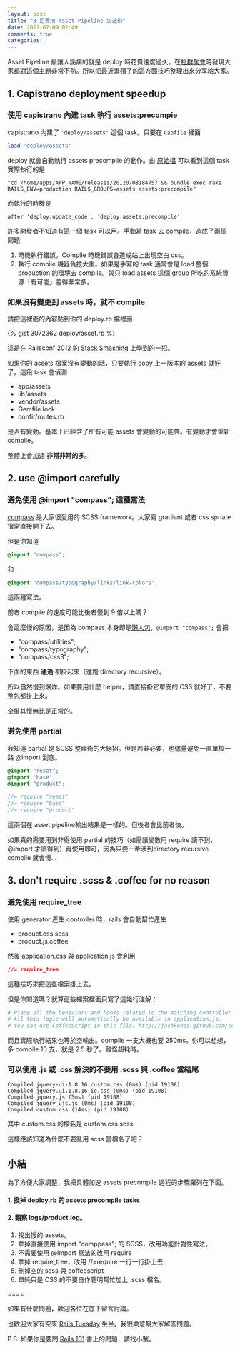 ```yaml
---
layout: post
title: "3 招實用 Asset Pipeline 加速術"
date: 2012-07-09 02:49
comments: true
categories: 
---
```


Asset Pipeline 最讓人詬病的就是 deploy 時花費速度過久。在[社群聚會](http://www.meetup.com/Ruby-Taiwan-Group/)時發現大家都對這個主題非常不熟。所以把最近累積了的這方面技巧整理出來分享給大家。

## 1. Capistrano deployment speedup

### 使用 capistrano 內建 task 執行 assets:precompie

capistrano 內建了 `'deploy/assets'` 這個 task。只要在 `Capfile` 裡面

``` ruby Capfile
load 'deploy/assets'
```

deploy 就會自動執行 assets precompile 的動作。由 [原始檔](https://github.com/capistrano/capistrano/blob/master/lib/capistrano/recipes/deploy/assets.rb) 可以看到這個 task 實際執行的是

`"cd /home/apps/APP_NAME/releases/20120708184757 && bundle exec rake RAILS_ENV=production RAILS_GROUPS=assets assets:precompile"`

而執行的時機是

`after 'deploy:update_code', 'deploy:assets:precompile'`

許多開發者不知道有這一個 task 可以用。手動寫 task 去 compile，造成了兩個問題:

1. 時機執行錯誤。Compile 時機錯誤會造成站上出現空白 css。
2. 執行 compile 機器負擔太重。如果是手寫的 task 通常會是 load 整個 production 的環境去 compile。與只 load assets 這個 group 所吃的系統資源「有可能」差得非常多。


### 如果沒有變更到 assets 時，就不 compile

請把這裡面的內容貼到你的 deploy.rb 檔裡面

{% gist 3072362 deploy/asset.rb %}

這是在 Railsconf 2012 的 [Stack Smashing](https://speakerdeck.com/u/czarneckid/p/railsconf-2012-stack-smashing-cornflower-blue) 上學到的一招。

如果你的 assets 檔案沒有變動的話，只要執行 copy 上一版本的 assets 就好了。這段 task 會偵測

* app/assets
* lib/assets
* vendor/assets
* Gemfile.lock
* confir/routes.rb

是否有變動。基本上已經含了所有可能 assets 會變動的可能性。有變動才會重新 compile。

整體上會加速 **非常非常的多**。

## 2. use @import carefully

### 避免使用 @import "compass"; 這種寫法

[compass](http://compass-style.org/) 是大家很愛用的 SCSS framework。大家寫 gradiant 或者 css spriate 很常直接開下去。

但是你知道

``` scss
@import "compass";
```

和 

``` scss
@import "compass/typography/links/link-colors";
```

這兩種寫法。

前者 compile 的速度可能比後者慢到 9 倍以上嗎？

會這麼慢的原因，是因為 compass 本身即是[懶人包](https://github.com/chriseppstein/compass/blob/stable/frameworks/compass/stylesheets/_compass.scss)，`@import "compass";` 會把

* "compass/utilities";
* "compass/typography";
* "compass/css3";

下面的東西 **通通** 都掛起來（還跑 directory recursive）。

所以自然慢到爆炸。如果要用什麼 helper，請直接掛它單支的 CSS 就好了，不要整包都掛上來。

全掛其慢無比是正常的。


### 避免使用 partial 

我知道 partial 是 SCSS 整理術的大絕招。但是若非必要，也儘量避免一直單檔一路 @import 到底。

``` scss common.css.scss
@import "reset";
@import "base";
@import "product";
```

``` scss common.css.scss
//= require "reset"
//= require "base"
//= require "product"
```

這兩個在 asset pipeline輸出結果是一樣的。但後者會比前者快。

如果真的需要用到非得使用 partial 的技巧（如需讀變數用 require 讀不到，@import 才讀得到）再使用即可，因為只要一牽涉到directory recursive compile 就會慢…

## 3. don't require .scss & .coffee for no reason

### 避免使用 require_tree

使用 generator 產生 controller 時，rails 會自動幫忙產生

* product.css.scss
* product.js.coffee

然後 application.css 與 application.js 會利用

``` css application.css
//= require_tree
```

這種技巧來把這些檔案掛上去。

但是你知道嗎？就算這些檔案裡面只寫了這幾行注解：

``` coffeescript
# Place all the behaviors and hooks related to the matching controller here.
# All this logic will automatically be available in application.js.
# You can use CoffeeScript in this file: http://jashkenas.github.com/coffee-script/

```

而且實際執行結果也等於空輸出。compile 一支大概也要 250ms。你可以想想，多 compile 10 支，就是 2.5 秒了。難怪超耗時。

### 可以使用 .js 或 .css 解決的不要用 .scss 與 .coffee 當結尾

``` plain
Compiled jquery-ui-1.8.16.custom.css (0ms) (pid 19108)
Compiled jquery.ui.1.8.16.ie.css (0ms) (pid 19108)
Compiled jquery.js (5ms) (pid 19108)
Compiled jquery_ujs.js (0ms) (pid 19108)
Compiled custom.css (14ms) (pid 19108)
```
其中 custom.css 的檔名是 custom.css.scss

這樣應該知道為什麼不要亂用 scss 當檔名了吧？

## 小結

為了方便大家調整，我把具體加速 assets precompile 過程的步驟羅列在下面。

#### 1. 換掉 deploy.rb 的 assets precompile tasks
#### 2. 觀察 logs/product.log。

1. 找出慢的 assets。
2. 拿掉直接使用 import "comppass"; 的 SCSS，改用功能針對性寫法。
3. 不需要使用 @import 寫法的改用 require
4. 拿掉 require_tree，改用 //=require 一行一行掛上去
5. 刪掉空的 scss 與 coffeescript
6. 單純只是 CSS 的不要自作聰明幫忙加上 .scss 檔名。

====

如果有什麼問題，歡迎各位在底下留言討論。

也歡迎大家有空來 [Rails Tuesday](http://www.meetup.com/Ruby-Taiwan-Group/) 坐坐。我很樂意幫大家解答問題。

P.S. 如果你是要問 [Rails 101](http://rails-101.logdown.com) 書上的問題，請找小蟹。

